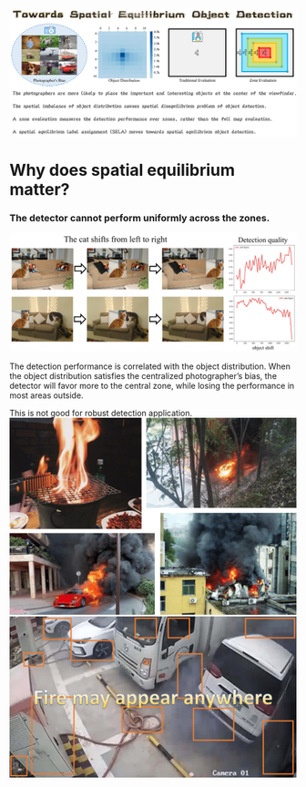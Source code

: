 <img src="flyleaf.png"/>

# Why does spatial equilibrium matter?

### The detector cannot perform uniformly across the zones.
<img src="detection-quality.png"/>

The detection performance is correlated with the object distribution.
When the object distribution satisfies the centralized photographer’s bias, the detector will favor more to the central zone, while losing the performance in most areas outside.

This is not good for robust detection application.
<img src="fire-data.png" width="600"/>
<img src="fire.png"/>

